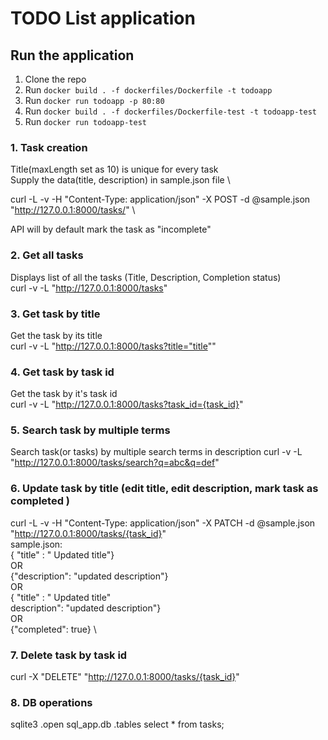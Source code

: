 TODO List application
==================

## Run the application
1. Clone the repo
2. Run  ``docker build . -f dockerfiles/Dockerfile -t todoapp`` 
3. Run ``docker run todoapp -p 80:80``
4. Run ``docker build . -f dockerfiles/Dockerfile-test -t todoapp-test``
5. Run `` docker run todoapp-test ``


### 1. Task creation
Title(maxLength set as 10) is unique for every task \
Supply the data(title, description) in sample.json file \

curl -L -v -H "Content-Type: application/json" -X POST -d @sample.json "http://127.0.0.1:8000/tasks/" \

API will by default mark the task as "incomplete"

### 2. Get all tasks
Displays list of all the tasks (Title, Description, Completion status) \
curl -v -L "http://127.0.0.1:8000/tasks"

### 3. Get task by title
Get the task by its title \
curl -v -L  "http://127.0.0.1:8000/tasks?title="title""

### 4.  Get task by task id
Get the task by it's task id \
curl -v -L  "http://127.0.0.1:8000/tasks?task_id={task_id}"

### 5. Search task by multiple terms
Search task(or tasks) by multiple search terms in description 
curl  -v -L "http://127.0.0.1:8000/tasks/search?q=abc&q=def" 

### 6. Update task by title (edit title, edit description, mark task as completed )
curl -L -v -H "Content-Type: application/json" -X PATCH -d @sample.json "http://127.0.0.1:8000/tasks/{task_id}" \
sample.json: \
{ "title" : " Updated title"} \
OR \
{"description": "updated description"} \
OR \
{ "title" : " Updated title" \
description": "updated description"} \
OR \
{"completed": true} \

### 7. Delete task by task id
 curl -X "DELETE"  "http://127.0.0.1:8000/tasks/{task_id}"  
 

### 8. DB operations
sqlite3
.open sql_app.db
.tables
select * from tasks;
